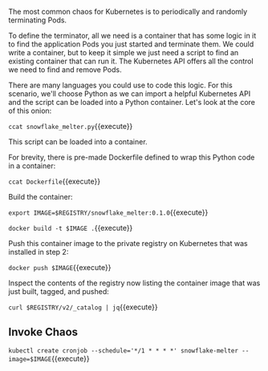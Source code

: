 The most common chaos for Kubernetes is to periodically and randomly terminating Pods.

To define the terminator, all we need is a container that has some logic in it to find the application Pods you just started and terminate them. We could write a container, but to keep it simple we just need a script to find an existing container that can run it. The Kubernetes API offers all the control we need to find and remove Pods.

There are many languages you could use to code this logic. For this scenario, we'll choose Python as we can import a helpful Kubernetes API and the script can be loaded into a Python container. Let's look at the core of this onion:

`ccat snowflake_melter.py`{{execute}}

This script can be loaded into a container.

For brevity, there is pre-made Dockerfile defined to wrap this Python code in a container:

`ccat Dockerfile`{{execute}}

Build the container:

`export IMAGE=$REGISTRY/snowflake_melter:0.1.0`{{execute}}

`docker build -t $IMAGE .`{{execute}}

Push this container image to the private registry on Kubernetes that was installed in step 2:

`docker push $IMAGE`{{execute}}

Inspect the contents of the registry now listing the container image that was just built, tagged, and pushed:

`curl $REGISTRY/v2/_catalog | jq`{{execute}}

## Invoke Chaos

`kubectl create cronjob --schedule='*/1 * * * *' snowflake-melter --image=$IMAGE`{{execute}}
